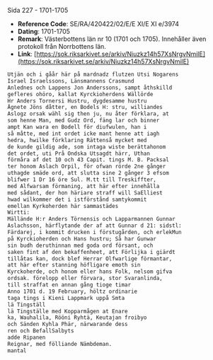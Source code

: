 Sida 227 - 1701-1705

- **Reference Code**: SE/RA/420422/02/E/E XI/E XI e/3974
- **Dating**: 1701-1705
- **Remark**: Västerbottens län nr 10 (1701 och 1705). Innehåller även protokoll från Norrbottens län.
- **Link**: [https://sok.riksarkivet.se/arkiv/Niuzkz14h57XsNrgvNmilE](https://sok.riksarkivet.se/arkiv/Niuzkz14h57XsNrgvNmilE)

```txt linenums="1"
Utjän och i gåår här på mardnadz flutzen Utsi Nogarens
Israel Israelssons, Länsmannens Crasmund
Anlednes och Lappens Jon Anderssons, sampt åthskilld
gefleres ohöro, kallat Kyrckioherdens Wällörde
Hr Anders Tornersi Hustru, dygdesamme hustru
Ägnete Jöns dåtter, en Bodels H: stru, williandes
Aslogz orsak wähl sig then ju, nu åter förklara, at
som henne Man, med Gudz Ord, fäng lar och binner
ampt Kan wara en Bodell för diufwulen, han i
så måtte, med int ordet icke mant henne att iagh
hedra, hwilke förklaring Rättenså mycket med
de kunde gildig ade, som intaga wiste berättahonom
det ordet, uti Prå Ondska Utsagdt härr, Uthan
förmåra af det 10 och 43 Capit. tings M. B. Packsal
ter honom Aslach Orpil, för ofwan rörde 2ne gånger
uthagde smäde ord, att slutta sine 2 gånger 3 efsom
blifwer 1 Dr 16 öre Sul. M.tt till Treskiffter,
med Alfwarsam förmaning, att här efter innehålla
med sådant, der hon häriare straff will SaElliest
hwad wilkommer det i istförstånd samtykommit
emellan Kyrkoherden här sammastädes
Wirtti:
Mällände H:r Anders Törnensis och Lapparmannen Gunnar
Aslachsson, härflytande der af att Gunnar d 21: sidstl:
Färdarej, i kommit drucken i förstugården, och erlekMun
på Kyrckioherden och Hans hustru; Så har Gunwar
sin budh deruthinnan med goda ord försant, och
saken fint af den bekaffenheet, att Förlijka i giärdt
tillåtas kan, dock blef Herrar Olfwarlige förmantar,
att här efter stanning höfligare emoth sin
Kyrckoherde, och honom eller hans Folk, nelsom gifva
ordsak. förelopp eller förvara, stor Svaranlinda,
till straffat en annan gång tioge timar
Anno 1701 d. 19 February, höltz ordinarie
taga tings i Kieni Lappmark uppå Smta
lä Tingställ
lä Tingställe med Kopparmågen at Enare
ka, Wauhalila, Rööni Ryhtä, Keutajan froibyo
och Sänden Kyhla Phär, närwarande dess
ren och BefallSalbyts
adde Ripanen
Reignar, med fölliande Nämbdeman.
mantal
```

